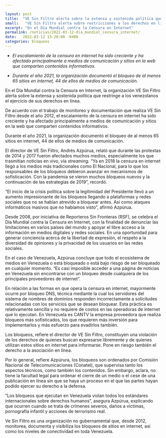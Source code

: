 ```yaml
---

layout: post
title:  "VE Sin Filtro alerta sobre la extensa y sostenida política que restringe a los venezolanos el ejercicio de sus derechos en línea"
small:   "VE Sin Filtro alerta sobre restricciones a los derechos en línea en Venezuela"
excerpt: "En el Día Mundial contra la Censura en Internet"
permalink: /noticias/2022-03-12-dia_mundial_censura_internet/
date:   2022-03-12 13:20:00 -0400
categories: bloqueos
---
```


- _El escalamiento de la censura en internet ha sido creciente y ha afectado principalmente a medios de comunicación y sitios en la web que comparten contenidos informativos._

- _Durante el año 2021, la organización documentó el bloqueo de al menos 65 sitios en internet, 44 de ellos de medios de comunicación._

En el Día Mundial contra la Censura en Internet, la organización VE Sin Filtro alerta sobre la extensa y sostenida política que restringe a los venezolanos el ejercicio de sus derechos en línea.

De acuerdo con el trabajo de monitoreo y documentación que realiza VE Sin Filtro desde el año 2012, el escalamiento de la censura en internet ha sido creciente y ha afectado principalmente a medios de comunicación y sitios en la web que comparten contenidos informativos.

Durante el año 2021, la organización documentó el bloqueo de al menos 65 sitios en internet, 44 de ellos de medios de comunicación.

El director de VE Sin Filtro, Andrés Azpúrua, relató que durante las protestas de 2014 y 2017 fueron afectados muchos medios, especialmente los que trasmitían noticias en vivo, vía _streaming._ “Ya en 2018 la censura en internet llegó a los medios más tradicionales como El Nacional, para lo que los responsables de los bloqueos debieron avanzar en mecanismos de sofisticación. Con la pandemia se vieron muchos bloqueos nuevos y la continuación de las estrategias de 2019”, recordó.

“El inicio de la crisis política sobre la legitimidad del Presidente llevó a un aumento impresionante de los bloqueos llegando a plataformas y redes sociales que no se habían atrevido a bloquear antes. Así como ataques informáticos masivos que no habíamos visto”, afirmó Azpúrua.

Desde 2008, por iniciativa de Reporteros Sin Fronteras (RSF), se celebra el Día Mundial contra la Censura en Internet, con la finalidad de denunciar las limitaciones en varios países del mundo y apoyar el libre acceso a la información en medios digitales y redes sociales. En una oportunidad para generar conciencia acerca de la libertad de expresión, el respeto a la diversidad de opiniones y la privacidad de los usuarios en las redes sociales.

En el caso de Venezuela, Azpúrua concluye que todo el ecosistema de medios en Venezuela o está bloqueado o está bajo riesgo de ser bloqueado en cualquier momento. “Es casi imposible acceder a una página de noticias en Venezuela sin encontrarse con un bloqueo desde cualquiera de los principales proveedores de internet”.

En relación a las formas en que opera la censura en internet, mayormente ocurre por bloqueo DNS, técnica mediante la cual los servidores del sistema de nombres de dominios responden incorrectamente a solicitudes relacionadas con los servicios que se desean bloquear. Esta práctica es relativamente sencilla y no requiere de costos en las operadoras de internet que lo ejecutan. En Venezuela es CANTV la empresa proveedora que realiza bloqueos más sofisticados, los que requieren más inversión para implementarlos y más esfuerzo para evadirlos también.

Los bloqueos, refiere el director de VE Sin Filtro, constituyen una violación de los derechos de quienes buscan expresarse libremente y de quienes utilizan estos sitios en internet para informarse. Pone en riesgo también el derecho a la asociación en línea.

Por lo general, refiere Azpúrura, los bloqueos son ordenados por Comisión Nacional de Telecomunicaciones (Conatel), que supervisa tanto los aspectos técnicos, como también los contenidos. Sin embargo, aclara, no tiene la facultad legal para ordenar el cierre de un medio o el cese de una publicación en línea sin que se haya un proceso en el que las partes hayan podido ejercer su derecho a la defensa.

“Los bloqueos que ejecutan en Venezuela violan todos los estándares internacionales sobre derechos humanos”, asegura Azpúrua, explicando que ocurren cuando se trata de crímenes severos, daños a víctimas, pornografía infantil y acciones de terrorismo real.

Ve Sin Filtro es una organización no gubernamental que, desde 2012, monitorea, documenta y visibiliza los bloqueos de sitios en internet, así como los niveles de conectividad en toda Venezuela.
